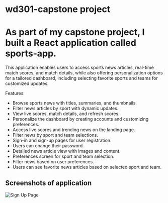 # wd301-capstone project
# As part of my capstone project, I built a React application called sports-app.

This application enables users to access sports news articles, real-time match scores, and match details, while also offering personalization options for a tailored dashboard, including selecting favorite sports and teams for customized updates.

Features:
* Browse sports news with titles, summaries, and thumbnails.
* Filter news articles by sport with dynamic updates.
* View live scores, match details, and refresh scores.
* Personalize the dashboard by creating accounts and customizing preferences.
* Access live scores and trending news on the landing page.
* Filter news by sport and team selections.
* Sign-in and sign-up pages for user registration.
* Users can change their password.
* Detailed news article view with images and content.
* Preferences screen for sport and team selection.
* Filter news based on user preferences.
* Users can see favorite news articles based on selected sport and team.

## Screenshots of application
![Sign Up Page](https://drive.google.com/uc?export=view&id=1XHQnWrhdC1XY8aBwbMO6BBFgxECCK7bK)